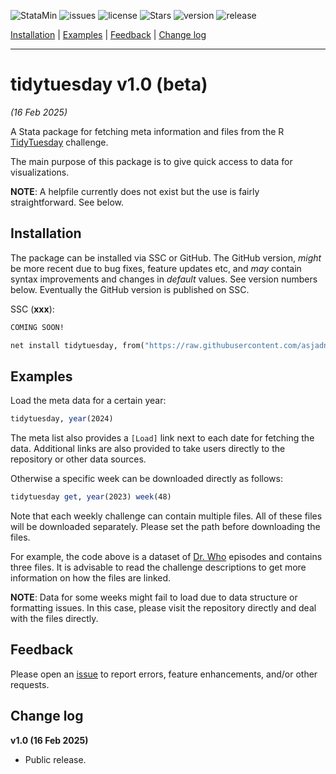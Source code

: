 
![StataMin](https://img.shields.io/badge/stata-2011-blue) ![issues](https://img.shields.io/github/issues/asjadnaqvi/stata-tidytuesday) ![license](https://img.shields.io/github/license/asjadnaqvi/stata-tidytuesday) ![Stars](https://img.shields.io/github/stars/asjadnaqvi/stata-tidytuesday) ![version](https://img.shields.io/github/v/release/asjadnaqvi/stata-tidytuesday) ![release](https://img.shields.io/github/release-date/asjadnaqvi/stata-tidytuesday)

[Installation](#Installation) | [Examples](#Examples) | [Feedback](#Feedback) | [Change log](#Change-log)

---



# tidytuesday v1.0 (beta)
*(16 Feb 2025)*

A Stata package for fetching meta information and files from the R [TidyTuesday](https://github.com/rfordatascience/tidytuesday) challenge. 

The main purpose of this package is to give quick access to data for visualizations.

**NOTE**: A helpfile currently does not exist but the use is fairly straightforward. See below.


## Installation

The package can be installed via SSC or GitHub. The GitHub version, *might* be more recent due to bug fixes, feature updates etc, and *may* contain syntax improvements and changes in *default* values. See version numbers below. Eventually the GitHub version is published on SSC.


SSC (**xxx**):

```stata
COMING SOON!
```

```stata
net install tidytuesday, from("https://raw.githubusercontent.com/asjadnaqvi/stata-tidytuesday/main/installation/") replace
```

## Examples

Load the meta data for a certain year:

```stata
tidytuesday, year(2024)
```

The meta list also provides a `[Load]` link next to each date for fetching the data. Additional links are also provided to take users directly to the repository or other data sources.

Otherwise a specific week can be downloaded directly as follows:

```stata
tidytuesday get, year(2023) week(48)
```

Note that each weekly challenge can contain multiple files. All of these files will be downloaded separately. Please set the path before downloading the files.


For example, the code above is a dataset of [Dr. Who](https://github.com/rfordatascience/tidytuesday/tree/main/data/2023/2023-11-28) episodes and contains three files. It is advisable to read the challenge descriptions to get more information on how the files are linked.

**NOTE**: Data for some weeks might fail to load due to data structure or formatting issues. In this case, please visit the repository directly and deal with the files directly.



## Feedback

Please open an [issue](https://github.com/asjadnaqvi/stata-tidytuesday/issues) to report errors, feature enhancements, and/or other requests.


## Change log

**v1.0 (16 Feb 2025)**
- Public release.


